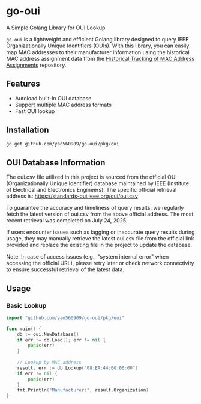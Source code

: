 # go-oui
A Simple Golang Library for OUI Lookup

`go-oui` is a lightweight and efficient Golang library designed to query IEEE Organizationally Unique Identifiers (OUIs). With this library, you can easily map MAC addresses to their manufacturer information using the historical MAC address assignment data from the [Historical Tracking of MAC Address Assignments](https://github.com/yao560909/go-oui) repository.

## Features
- Autoload built-in OUI database
- Support multiple MAC address formats
- Fast OUI lookup

## Installation
```bash
go get github.com/yao560909/go-oui/pkg/oui
```

## OUI Database Information
The oui.csv file utilized in this project is sourced from the official OUI (Organizationally Unique Identifier) database maintained by IEEE (Institute of Electrical and Electronics Engineers). The specific official retrieval address is:
https://standards-oui.ieee.org/oui/oui.csv

To guarantee the accuracy and timeliness of query results, we regularly fetch the latest version of oui.csv from the above official address. The most recent retrieval was completed on July 24, 2025.

If users encounter issues such as lagging or inaccurate query results during usage, they may manually retrieve the latest oui.csv file from the official link provided and replace the existing file in the project to update the database.

Note: In case of access issues (e.g., "system internal error" when accessing the official URL), please retry later or check network connectivity to ensure successful retrieval of the latest data.

## Usage

### Basic Lookup
```go
import "github.com/yao560909/go-oui/pkg/oui"

func main() {
    db := oui.NewDatabase()
    if err := db.Load(); err != nil {
        panic(err)
    }
    
    // Lookup by MAC address
    result, err := db.Lookup("08:EA:44:00:00:00")
    if err != nil {
        panic(err)
    }
    fmt.Println("Manufacturer:", result.Organization)
}
```